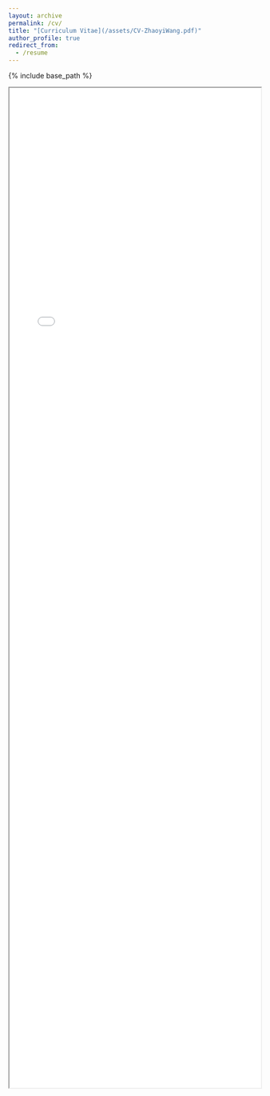 ```yaml
---
layout: archive
permalink: /cv/
title: "[Curriculum Vitae](/assets/CV-ZhaoyiWang.pdf)"
author_profile: true
redirect_from:
  - /resume
---
```


{% include base_path %}

<iframe src="/assets/CV-ZhaoyiWang.pdf" width="100%" height="2000px">




